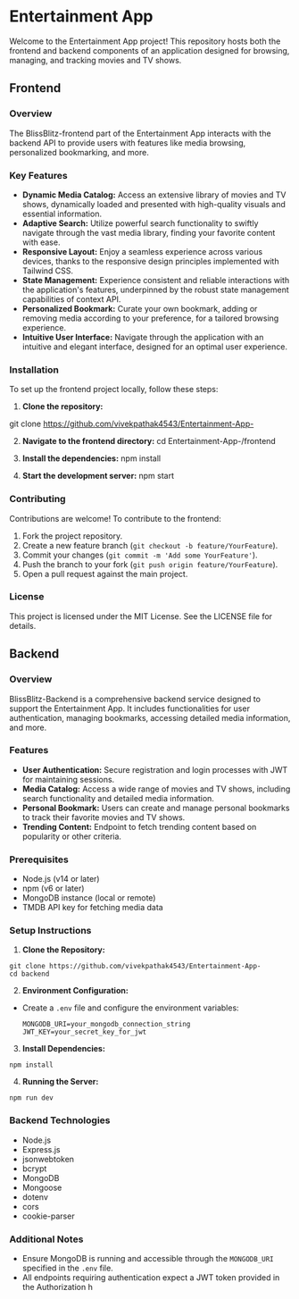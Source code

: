 # Entertainment App

Welcome to the Entertainment App project! This repository hosts both the frontend and backend components of an application designed for browsing, managing, and tracking movies and TV shows.

## Frontend

### Overview

The BlissBlitz-frontend part of the Entertainment App interacts with the backend API to provide users with features like media browsing, personalized bookmarking, and more.

### Key Features

- **Dynamic Media Catalog:** Access an extensive library of movies and TV shows, dynamically loaded and presented with high-quality visuals and essential information.
- **Adaptive Search:** Utilize powerful search functionality to swiftly navigate through the vast media library, finding your favorite content with ease.
- **Responsive Layout:** Enjoy a seamless experience across various devices, thanks to the responsive design principles implemented with Tailwind CSS.
- **State Management:** Experience consistent and reliable interactions with the application's features, underpinned by the robust state management capabilities of context API.
- **Personalized Bookmark:** Curate your own bookmark, adding or removing media according to your preference, for a tailored browsing experience.
- **Intuitive User Interface:** Navigate through the application with an intuitive and elegant interface, designed for an optimal user experience.

### Installation

To set up the frontend project locally, follow these steps:

1. **Clone the repository:**

git clone https://github.com/vivekpathak4543/Entertainment-App-

2. **Navigate to the frontend directory:**
cd Entertainment-App-/frontend

3. **Install the dependencies:**
npm install

4. **Start the development server:**
npm start

### Contributing

Contributions are welcome! To contribute to the frontend:

1. Fork the project repository.
2. Create a new feature branch (`git checkout -b feature/YourFeature`).
3. Commit your changes (`git commit -m 'Add some YourFeature'`).
4. Push the branch to your fork (`git push origin feature/YourFeature`).
5. Open a pull request against the main project.

### License

This project is licensed under the MIT License. See the LICENSE file for details.

## Backend

### Overview

BlissBlitz-Backend is a comprehensive backend service designed to support the Entertainment App. It includes functionalities for user authentication, managing bookmarks, accessing detailed media information, and more.

### Features

- **User Authentication:** Secure registration and login processes with JWT for maintaining sessions.
- **Media Catalog:** Access a wide range of movies and TV shows, including search functionality and detailed media information.
- **Personal Bookmark:** Users can create and manage personal bookmarks to track their favorite movies and TV shows.
- **Trending Content:** Endpoint to fetch trending content based on popularity or other criteria.

### Prerequisites

- Node.js (v14 or later)
- npm (v6 or later)
- MongoDB instance (local or remote)
- TMDB API key for fetching media data

### Setup Instructions

1. **Clone the Repository:**
```
git clone https://github.com/vivekpathak4543/Entertainment-App-
cd backend
```

2. **Environment Configuration:**
- Create a `.env` file and configure the environment variables:
  ```
  MONGODB_URI=your_mongodb_connection_string
  JWT_KEY=your_secret_key_for_jwt
  ```

3. **Install Dependencies:**
```
npm install
````

4. **Running the Server:**
  ```
  npm run dev
  ```

### Backend Technologies

- Node.js
- Express.js
- jsonwebtoken
- bcrypt
- MongoDB
- Mongoose
- dotenv
- cors
- cookie-parser

### Additional Notes

- Ensure MongoDB is running and accessible through the `MONGODB_URI` specified in the `.env` file.
- All endpoints requiring authentication expect a JWT token provided in the Authorization h
